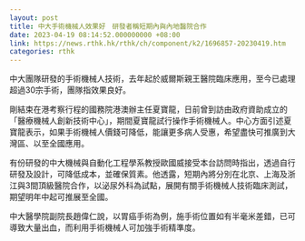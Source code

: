```yaml
---
layout: post
title: 中大手術機械人效果好　研發者稱短期內與內地醫院合作
date: 2023-04-19 08:14:52.000000000 +08:00
link: https://news.rthk.hk/rthk/ch/component/k2/1696857-20230419.htm
categories: rthk
---
```


中大團隊研發的手術機械人技術，去年起於威爾斯親王醫院臨床應用，至今已處理超過30宗手術，團隊指效果良好。

剛結束在港考察行程的國務院港澳辦主任夏寶龍，日前曾到訪由政府資助成立的「醫療機械人創新技術中心」，期間夏寶龍試行操作手術機械人。中心方面引述夏寶龍表示，如果手術機械人價錢可降低，能讓更多病人受惠，希望盡快可推廣到大灣區、以至全國應用。

有份研發的中大機械與自動化工程學系教授歐國威接受本台訪問時指出，透過自行研發及設計，可降低成本，並確保質素。他透露，短期內將分別在北京、上海及浙江與3間頂級醫院合作，以泌尿外科為試點，展開有關手術機械人技術臨床測試，期望明年中起可推展至全國。

中大醫學院副院長趙偉仁說，以胃癌手術為例，施手術位置如有半毫米差錯，已可導致大量出血，而利用手術機械人可加強手術精準度。
